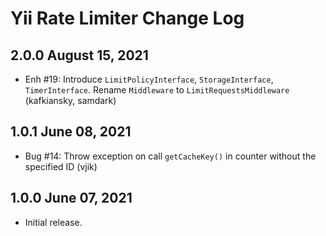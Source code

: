 # Yii Rate Limiter Change Log


## 2.0.0 August 15, 2021

- Enh #19: Introduce `LimitPolicyInterface`, `StorageInterface`, `TimerInterface`. Rename `Middleware` to `LimitRequestsMiddleware` (kafkiansky, samdark)

## 1.0.1 June 08, 2021

- Bug #14: Throw exception on call `getCacheKey()` in counter without the specified ID (vjik)

## 1.0.0 June 07, 2021

- Initial release.
